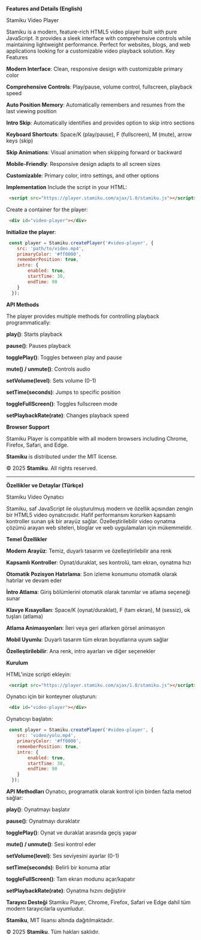 **Features and Details (English)**

Stamiku Video Player

Stamiku is a modern, feature-rich HTML5 video player built with pure JavaScript. It provides a sleek interface with comprehensive controls while maintaining lightweight performance. Perfect for websites, blogs, and web applications looking for a customizable video playback solution.
Key Features

**Modern Interface**: Clean, responsive design with customizable primary color

**Comprehensive Controls**: Play/pause, volume control, fullscreen, playback speed

**Auto Position Memory**: Automatically remembers and resumes from the last viewing position

**Intro Skip**: Automatically identifies and provides option to skip intro sections

**Keyboard Shortcuts**: Space/K (play/pause), F (fullscreen), M (mute), arrow keys (skip)

**Skip Animations**: Visual animation when skipping forward or backward

**Mobile-Friendly**: Responsive design adapts to all screen sizes

**Customizable**: Primary color, intro settings, and other options

**Implementation**
Include the script in your HTML:
```html
 <script src="https://player.stamiku.com/ajax/1.0/stamiku.js"></script>
```
 
Create a container for the player:
```html
 <div id="video-player"></div>
```

**Initialize the player**:
```javascript
 const player = Stamiku.createPlayer('#video-player', {
    src: 'path/to/video.mp4',
    primaryColor: '#ff0000',
    rememberPosition: true,
    intro: {
        enabled: true,
        startTime: 30,
        endTime: 90
    }
  });
```

**API Methods**

The player provides multiple methods for controlling playback programmatically:

**play()**: Starts playback

**pause()**: Pauses playback

**togglePlay()**: Toggles between play and pause

**mute() / unmute()**: Controls audio

**setVolume(level)**: Sets volume (0-1)

**setTime(seconds)**: Jumps to specific position

**toggleFullScreen()**: Toggles fullscreen mode

**setPlaybackRate(rate)**: Changes playback speed


**Browser Support**

Stamiku Player is compatible with all modern browsers including Chrome, Firefox, Safari, and Edge.

**Stamiku** is distributed under the MIT license.

© 2025 **Stamiku**. All rights reserved.





----------------------------------------------------------------





**Özellikler ve Detaylar (Türkçe)**

Stamiku Video Oynatıcı

Stamiku, saf JavaScript ile oluşturulmuş modern ve özellik açısından zengin bir HTML5 video oynatıcısıdır. Hafif performansını korurken kapsamlı kontroller sunan şık bir arayüz sağlar. Özelleştirilebilir video oynatma çözümü arayan web siteleri, bloglar ve web uygulamaları için mükemmeldir.

**Temel Özellikler**

**Modern Arayüz**: Temiz, duyarlı tasarım ve özelleştirilebilir ana renk

**Kapsamlı Kontroller**: Oynat/duraklat, ses kontrolü, tam ekran, oynatma hızı

**Otomatik Pozisyon Hatırlama**: Son izleme konumunu otomatik olarak hatırlar ve devam eder

**İntro Atlama**: Giriş bölümlerini otomatik olarak tanımlar ve atlama seçeneği sunar

**Klavye Kısayolları**: Space/K (oynat/duraklat), F (tam ekran), M (sessiz), ok tuşları (atlama)

**Atlama Animasyonları**: İleri veya geri atlarken görsel animasyon

**Mobil Uyumlu**: Duyarlı tasarım tüm ekran boyutlarına uyum sağlar

**Özelleştirilebilir**: Ana renk, intro ayarları ve diğer seçenekler

**Kurulum**

HTML'inize scripti ekleyin:
```html
 <script src="https://player.stamiku.com/ajax/1.0/stamiku.js"></script>
 ```

Oynatıcı için bir konteyner oluşturun:
```html
 <div id="video-player"></div>
```

Oynatıcıyı başlatın:
```javascript
 const player = Stamiku.createPlayer('#video-player', {
    src: 'video/yolu.mp4',
    primaryColor: '#ff0000',
    rememberPosition: true,
    intro: {
        enabled: true,
        startTime: 30,
        endTime: 90
    }
  });
```

**API Methodları**
Oynatıcı, programatik olarak kontrol için birden fazla metod sağlar:

**play()**: Oynatmayı başlatır

**pause()**: Oynatmayı duraklatır

**togglePlay()**: Oynat ve duraklat arasında geçiş yapar

**mute() / unmute()**: Sesi kontrol eder

**setVolume(level)**: Ses seviyesini ayarlar (0-1)

**setTime(seconds)**: Belirli bir konuma atlar

**toggleFullScreen()**: Tam ekran modunu açar/kapatır

**setPlaybackRate(rate)**: Oynatma hızını değiştirir

**Tarayıcı Desteği**
Stamiku Player, Chrome, Firefox, Safari ve Edge dahil tüm modern tarayıcılarla uyumludur.


**Stamiku**, MIT lisansı altında dağıtılmaktadır.

© 2025 **Stamiku**. Tüm hakları saklıdır.
